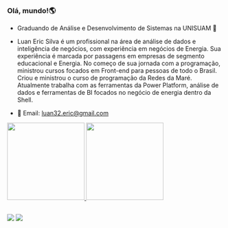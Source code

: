 ### Olá, mundo!🌎


- Graduando de Análise e Desenvolvimento de Sistemas na UNISUAM 🦉
- Luan Eric Silva é um profissional na área de análise de dados e inteligência de negócios, com experiência em negócios de Energia. Sua experiência é marcada por passagens em empresas de segmento educacional e Energia.
  No começo de sua jornada com a programação, ministrou cursos focados em Front-end para pessoas de todo o Brasil. Criou e ministrou o curso de programação da Redes da Maré.
  Atualmente trabalha com as ferramentas da Power Platform, análise de dados e ferramentas de BI focados no negócio de energia dentro da Shell.

- 📧 Email: luan32.eric@gmail.com

<div>
  <a href="https://github.com/Luan338">
  <img height="180em" src="https://github-readme-stats.vercel.app/api?username=Luan338&show_icons=true&theme=dark&include_all_commits=true&count_private=true"/>
  <img height="180em" src="https://github-readme-stats.vercel.app/api/top-langs/?username=Luan338&layout=compact&langs_count=7&theme=dark"/>
</div>

  
  ##
  
  <div>
    <a href="https://www.instagram.com/luankesss/" target="_blank"><img src="https://img.shields.io/badge/-Instagram-%23E4405F?style=for-the-badge&logo=instagram&logoColor=white" target="_blank"></a>
    <a href="https://www.linkedin.com/in/luan-silva-devweb/" target="_blank"><img src="https://img.shields.io/badge/-LinkedIn-%230077B5?style=for-the-badge&logo=linkedin&logoColor=white" target="_blank"></a> 
  </div>
  
  ##
  
  
